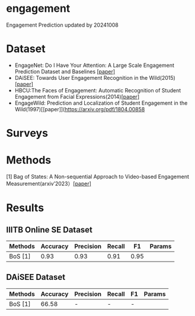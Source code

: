 # engagement
Engagement Prediction
updated by 20241008

# Dataset
- EngageNet: Do I Have Your Attention: A Large Scale Engagement Prediction Dataset and Baselines [[paper]](https://arxiv.org/pdf/2302.00431)
- DAiSEE: Towards User Engagement Recognition in the Wild(2015)[[paper]](https://arxiv.org/pdf/1609.01885)
- HBCU:The Faces of Engagement: Automatic Recognition of Student Engagement from Facial Expressions(2014)[[paper]](https://inc.ucsd.edu/mplab/46/media/EngagementRecognitionFinal.pdf)
- EngageWild: Prediction and Localization of Student Engagement in the Wild(1997)[[paper]](https://arxiv.org/pdf/1804.00858

# Surveys


# Methods
[1] Bag of States: A Non-sequential Approach to Video-based Engagement Measurement(arxiv’2023）[[paper]](https://arxiv.org/pdf/2301.06730)


# Results

## IIITB Online SE Dataset
| Methods | Accuracy | Precision | Recall | F1 | Params | 
| ---- | ---- |---- |---- |---- |---- |
| BoS [1] | 0.93 | 0.93 |0.91|0.95|

## DAiSEE Dataset
| Methods | Accuracy | Precision | Recall | F1 | Params | 
| ---- | ---- |---- |---- |---- |---- |
| BoS [1] | 66.58 | - |-|-|



